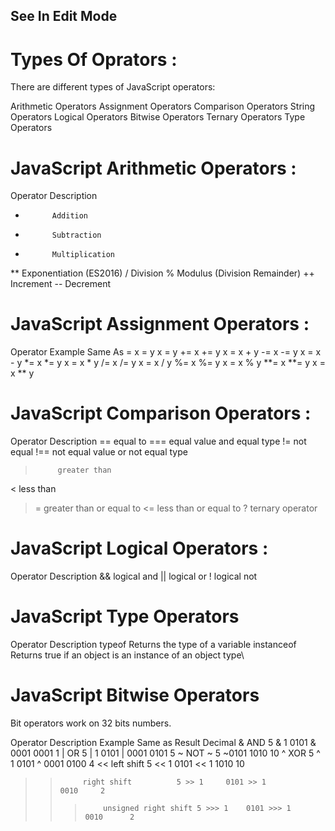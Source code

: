 ## See In Edit Mode
# Types Of Oprators :
There are different types of JavaScript operators:

Arithmetic Operators
Assignment Operators
Comparison Operators
String Operators
Logical Operators
Bitwise Operators
Ternary Operators
Type Operators


# JavaScript Arithmetic Operators :
Operator	Description
+	        Addition
-	        Subtraction
*	        Multiplication
**	        Exponentiation (ES2016)
/	        Division
%	        Modulus (Division Remainder)
++	        Increment
--	        Decrement

# JavaScript Assignment Operators :

Operator	Example	Same As
=	       x = y	 x = y
+=	       x += y	 x = x + y
-=	       x -= y	 x = x - y
*=	       x *= y	 x = x * y
/=	       x /= y	 x = x / y
%=	       x %= y	 x = x % y
**=	       x **= y	 x = x ** y

# JavaScript Comparison Operators :

Operator	Description
==	       equal to
===	       equal value and equal type
!=	       not equal
!==	       not equal value or not equal type
>	       greater than
<	       less than
>=	       greater than or equal to
<=	       less than or equal to
?	       ternary operator   

# JavaScript Logical Operators :

Operator	Description
&&	        logical and
||	        logical or
!	        logical not

# JavaScript Type Operators
Operator	Description
typeof	    Returns the type of a variable
instanceof	Returns true if an object is an instance of an object type\



# JavaScript Bitwise Operators
Bit operators work on 32 bits numbers.

Operator	Description	         Example	Same as	             Result	Decimal
&	        AND	                 5 & 1	    0101 & 0001	         0001	 1
|	        OR	                 5 | 1	    0101 | 0001	         0101	 5
~	        NOT	                 ~ 5	     ~0101	             1010	 10
^	        XOR	                 5 ^ 1	    0101 ^ 0001	         0100	 4
<<	        left shift	         5 << 1	    0101 << 1	         1010	 10
>>	        right shift	         5 >> 1	    0101 >> 1	         0010	  2
>>>	        unsigned right shift 5 >>> 1    0101 >>> 1	        0010	  2
